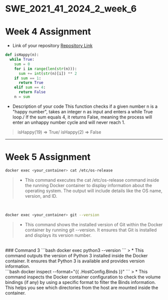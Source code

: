 # SWE_2021_41_2024_2_week_6

# Week 4 Assignment

* Link of your repository
[Repository Link](@jeongwoo1020)

```python
def isHappy(n):
  while True:
    sum = 0
    for i in range(len(str(n))):
      sum += int(str(n)[i]) ** 2
    if sum == 1:
      return True
    elif sum == 4:
      return False
    n = sum
```

* Description of your code
This function checks if a given number n is a "happy number", takes an integer n as input and enters a while True loop./
If the sum equals 4, it returns False, meaning the process will enter an unhappy number cycle and will never reach 1.

> isHappy(19) => True/ isHappy(2) => False 
---

# Week 5 Assignment

```bash
docker exec <your_container> cat /etc/os-release
```
> * This command executes the cat /etc/os-release command inside the running Docker container to display information about the operating system. The output will include details like the OS name, version, and ID.
<br>

```bash
docker exec <your_container> git --version
```
> * This command shows the installed version of Git within the Docker container by running git --version. It ensures that Git is installed and displays its version number.
<br>
### Command 3
```bash
docker exec <your_container> python3 --version
```
> * This command outputs the version of Python 3 installed inside the Docker container. It ensures that Python 3 is available and provides version information.
<br>
```bash
docker inspect --format="{{ .HostConfig.Binds }}" <container_name>
```
> * This command inspects the Docker container configuration to check the volume bindings (if any) by using a specific format to filter the Binds information. This helps you see which directories from the host are mounted inside the container.
